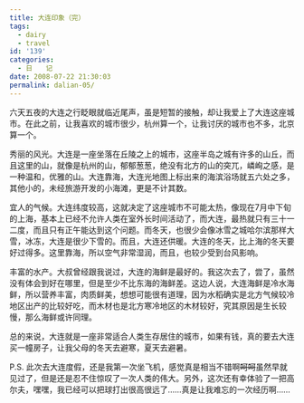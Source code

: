 ```yaml
---
title: 大连印象（完）
tags:
  - dairy
  - travel
id: '139'
categories:
  - 日　　记
date: 2008-07-22 21:30:03
permalink: dalian-05/
---
```


六天五夜的大连之行眨眼就临近尾声，虽是短暂的接触，却让我爱上了大连这座城市。在此之前，让我喜欢的城市很少，杭州算一个，让我讨厌的城市也不多，北京算一个。

秀丽的风光。大连是一座坐落在丘陵之上的城市，这座半岛之城有许多的山丘，而且这里的山，就像是杭州的山，郁郁葱葱，绝没有北方的山的突兀，嶙峋之感，是一种温和，优雅的山。大连靠海，大连光地图上标出来的海滨浴场就五六处之多，其他小的，未经旅游开发的小海滩，更是不计其数。

宜人的气候。大连纬度较高，这就决定了这座城市不可能太热，像现在7月中下旬的上海，基本上已经不允许人类在室外长时间活动了，而大连，最热就只有三十一二度，而且只有正午能达到这个问题。而冬天，也很少会像冰雪之城哈尔滨那样大雪，冰冻，大连是很少下雪的。而且，大连还供暖。大连的冬天，比上海的冬天要好过得多。这里靠海，所以空气非常湿润，而且，也较少受到台风影响。

丰富的水产。大叔曾经跟我说过，大连的海鲜是最好的。我这次去了，尝了，虽然没有体会到好在哪里，但是至少不比东海的海鲜差。这边人说，大连海鲜是冷水海鲜，所以营养丰富，肉质鲜美，想想可能很有道理，因为水稻确实是北方气候较冷地区出产的比较好吃，而木材也是北方寒冷地区的木材较好，究其原因是生长较慢，那么海鲜或许同理。

总的来说，大连就是一座非常适合人类生存居住的城市，如果有钱，真的要去大连买一幢房子，让我父母的冬天去避寒，夏天去避暑。

P.S. 此次去大连度假，还是我第一次坐飞机，感觉真是相当不错啊~~呵呵~~虽然早就见过了，但是还是忍不住惊叹了一次人类的伟大。另外，这次还有幸体验了一把高尔夫，嘿嘿，我已经可以把球打出很高很远了……真是让我难忘的一次经历啊……